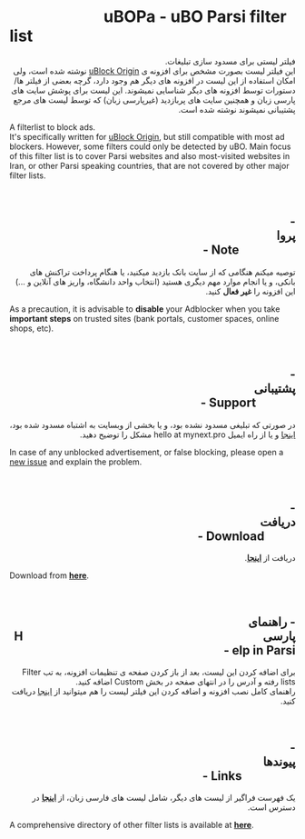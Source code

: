 <h1 dir="ltr">&nbsp&nbsp&nbsp&nbsp&nbsp&nbsp&nbsp&nbsp&nbsp&nbsp&nbsp&nbsp&nbsp&nbsp&nbsp&nbsp&nbsp&nbsp&nbsp&nbsp&nbsp&nbsp&nbsp&nbsp&nbspuBOPa - uBO Parsi filter list</h1>
<p dir="rtl">
فیلتر لیستی برای مسدود سازی تبلیغات.
  </br>
  این فیلتر لیست بصورت مشخص برای افزونه ی <a href="https://github.com/gorhill/uBlock/">uBlock Origin</a> نوشته شده است، ولی امکان استفاده از این لیست در افزونه های دیگر هم وجود دارد، گرچه بعضی از فیلتر ها/دستورات توسط افزونه های دیگر شناسایی نمیشوند. این لیست برای پوشش سایت های پارسی زبان و همچنین سایت های پربازدید (غیرپارسی زبان) که توسط لیست های مرجع پشتیبانی نمیشوند نوشته شده است.
</p>
<p dir="ltr">
A filterlist to block ads. </br>It's specifically written for <a href="https://github.com/gorhill/uBlock">uBlock Origin</a>, but still compatible with most ad blockers. However, some filters could only be detected by uBO. Main focus of this filter list is to cover Parsi websites and also most-visited websites in Iran, or other Parsi speaking countries, that are not covered by other major filter lists.
</p></br>
<h2 dir="rtl">- پروا&nbsp&nbsp&nbsp&nbsp&nbsp&nbsp&nbsp&nbsp&nbsp&nbsp&nbsp&nbsp&nbsp&nbsp&nbsp&nbsp&nbsp&nbsp&nbsp&nbsp&nbsp&nbsp&nbsp&nbsp&nbsp&nbsp&nbsp&nbsp&nbsp&nbsp&nbsp&nbsp&nbsp&nbsp&nbsp&nbsp&nbsp&nbsp&nbsp&nbsp&nbsp&nbsp&nbsp&nbsp&nbsp&nbsp&nbsp&nbsp&nbsp&nbsp&nbsp&nbsp&nbsp&nbsp&nbsp&nbsp&nbsp&nbsp&nbsp&nbsp&nbsp&nbsp&nbsp&nbsp&nbsp&nbsp&nbsp&nbsp&nbsp&nbsp&nbsp&nbsp&nbsp&nbsp&nbsp&nbsp&nbsp&nbsp&nbsp&nbsp&nbsp&nbsp&nbsp&nbsp&nbsp&nbsp&nbsp&nbsp&nbsp&nbsp&nbsp&nbsp&nbsp&nbsp&nbsp&nbsp&nbsp&nbsp&nbsp&nbsp&nbsp&nbsp&nbsp&nbsp&nbsp&nbsp&nbsp&nbsp&nbsp&nbsp&nbsp&nbsp&nbsp&nbspNote -</h2>

<p dir="rtl">
توصیه میکنم هنگامی که از سایت بانک بازدید میکنید، یا هنگام پرداخت تراکنش های بانکی، و یا انجام موارد مهم دیگری هستید (انتخاب واحد دانشگاه، واریز های آنلاین و ...) این افزونه را <b>غیر فعال</b> کنید.
</p>
<p dir="ltr">
As a precaution, it is advisable to <b>disable</b> your Adblocker when you take <b>important steps</b> on trusted sites (bank portals, customer spaces, online shops, etc).
</p></br>
<h2 dir="rtl">- پشتیبانی&nbsp&nbsp&nbsp&nbsp&nbsp&nbsp&nbsp&nbsp&nbsp&nbsp&nbsp&nbsp&nbsp&nbsp&nbsp&nbsp&nbsp&nbsp&nbsp&nbsp&nbsp&nbsp&nbsp&nbsp&nbsp&nbsp&nbsp&nbsp&nbsp&nbsp&nbsp&nbsp&nbsp&nbsp&nbsp&nbsp&nbsp&nbsp&nbsp&nbsp&nbsp&nbsp&nbsp&nbsp&nbsp&nbsp&nbsp&nbsp&nbsp&nbsp&nbsp&nbsp&nbsp&nbsp&nbsp&nbsp&nbsp&nbsp&nbsp&nbsp&nbsp&nbsp&nbsp&nbsp&nbsp&nbsp&nbsp&nbsp&nbsp&nbsp&nbsp&nbsp&nbsp&nbsp&nbsp&nbsp&nbsp&nbsp&nbsp&nbsp&nbsp&nbsp&nbsp&nbsp&nbsp&nbsp&nbsp&nbsp&nbsp&nbsp&nbsp&nbsp&nbsp&nbsp&nbsp&nbsp&nbsp&nbsp&nbsp&nbspSupport -</h2>
<p dir="rtl">
در صورتی که تبلیغی مسدود نشده بود، و یا بخشی از وبسایت به اشتباه مسدود شده بود، <a href="https://github.com/nimasaj/uBOPa/issues/new">اینجا</a> و یا از راه ایمیل hello at mynext.pro مشکل را توضیح دهید. 
</p>
<p dir="ltr">
In case of any unblocked advertisement, or false blocking, please open a <a href="https://github.com/nimasaj/uBOPa/issues/new">new issue</a> and explain the problem.
</p></br>
<h2 dir="rtl">- دریافت&nbsp&nbsp&nbsp&nbsp&nbsp&nbsp&nbsp&nbsp&nbsp&nbsp&nbsp&nbsp&nbsp&nbsp&nbsp&nbsp&nbsp&nbsp&nbsp&nbsp&nbsp&nbsp&nbsp&nbsp&nbsp&nbsp&nbsp&nbsp&nbsp&nbsp&nbsp&nbsp&nbsp&nbsp&nbsp&nbsp&nbsp&nbsp&nbsp&nbsp&nbsp&nbsp&nbsp&nbsp&nbsp&nbsp&nbsp&nbsp&nbsp&nbsp&nbsp&nbsp&nbsp&nbsp&nbsp&nbsp&nbsp&nbsp&nbsp&nbsp&nbsp&nbsp&nbsp&nbsp&nbsp&nbsp&nbsp&nbsp&nbsp&nbsp&nbsp&nbsp&nbsp&nbsp&nbsp&nbsp&nbsp&nbsp&nbsp&nbsp&nbsp&nbsp&nbsp&nbsp&nbsp&nbsp&nbsp&nbsp&nbsp&nbsp&nbsp&nbsp&nbsp&nbsp&nbsp&nbsp&nbsp&nbsp&nbspDownload -</h2>
<p dir="rtl">
دریافت از <a href=https://raw.githubusercontent.com/nimasaj/uBOPa/master/uBOPa.txt><b>اینجا</b></a>.
</p>
<p dir="ltr">
Download from <a href=https://raw.githubusercontent.com/nimasaj/uBOPa/master/uBOPa.txt><b>here</b></a>.
</p></br>

<h2 dir="rtl">- راهنمای پارسی&nbsp&nbsp&nbsp&nbsp&nbsp&nbsp&nbsp&nbsp&nbsp&nbsp&nbsp&nbsp&nbsp&nbsp&nbsp&nbsp&nbsp&nbsp&nbsp&nbsp&nbsp&nbsp&nbsp&nbsp&nbsp&nbsp&nbsp&nbsp&nbsp&nbsp&nbsp&nbsp&nbsp&nbsp&nbsp&nbsp&nbsp&nbsp&nbsp&nbsp&nbsp&nbsp&nbsp&nbsp&nbsp&nbsp&nbsp&nbsp&nbsp&nbsp&nbsp&nbsp&nbsp&nbsp&nbsp&nbsp&nbsp&nbsp&nbsp&nbsp&nbsp&nbsp&nbsp&nbsp&nbsp&nbsp&nbsp&nbsp&nbsp&nbsp&nbsp&nbsp&nbsp&nbsp&nbsp&nbsp&nbsp&nbsp&nbsp&nbsp&nbsp&nbsp&nbsp&nbsp&nbspHelp in Parsi -</h2>
<p dir="rtl">
برای اضافه کردن این لیست، بعد از باز کردن صفحه ی تنظیمات افزونه، به تب Filter lists رفته و آدرس را در انتهای صفحه در بخش Custom اضافه کنید.</br>
راهنمای کامل نصب افزونه و اضافه کردن این فیلتر لیست را هم میتوانید از <a href="http://mynext.pro/uBO_installation_help_Parsi.pdf">اینجا</a> دریافت کنید.
</p></br>

<h2 dir="rtl">- پیوندها&nbsp&nbsp&nbsp&nbsp&nbsp&nbsp&nbsp&nbsp&nbsp&nbsp&nbsp&nbsp&nbsp&nbsp&nbsp&nbsp&nbsp&nbsp&nbsp&nbsp&nbsp&nbsp&nbsp&nbsp&nbsp&nbsp&nbsp&nbsp&nbsp&nbsp&nbsp&nbsp&nbsp&nbsp&nbsp&nbsp&nbsp&nbsp&nbsp&nbsp&nbsp&nbsp&nbsp&nbsp&nbsp&nbsp&nbsp&nbsp&nbsp&nbsp&nbsp&nbsp&nbsp&nbsp&nbsp&nbsp&nbsp&nbsp&nbsp&nbsp&nbsp&nbsp&nbsp&nbsp&nbsp&nbsp&nbsp&nbsp&nbsp&nbsp&nbsp&nbsp&nbsp&nbsp&nbsp&nbsp&nbsp&nbsp&nbsp&nbsp&nbsp&nbsp&nbsp&nbsp&nbsp&nbsp&nbsp&nbsp&nbsp&nbsp&nbsp&nbsp&nbsp&nbsp&nbsp&nbsp&nbsp&nbsp&nbsp&nbsp&nbsp&nbsp&nbsp&nbsp&nbsp&nbsp&nbsp&nbspLinks -</h2>
<p dir="rtl">
یک فهرست فراگیر از لیست های دیگر، شامل لیست های فارسی زبان، از <a href=https://filterlists.com/><b> اینجا</b></a> در دسترس است.
</p>
<p dir="ltr">
A comprehensive directory of other filter lists is available at <a href=https://filterlists.com/><b>here</b></a>.
</p></br>

